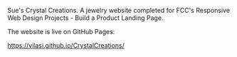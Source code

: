 Sue's Crystal Creations. 
A jewelry website completed for FCC's Responsive Web Design Projects - Build a Product Landing Page.

The website is live on GitHub Pages:

https://vilasi.github.io/CrystalCreations/
